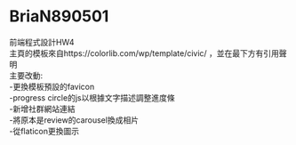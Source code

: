 # BriaN890501
前端程式設計HW4\
主頁的模板來自https://colorlib.com/wp/template/civic/ ，並在最下方有引用聲明\
主要改動:\
-更換模板預設的favicon\
-progress circle的js以根據文字描述調整進度條\
-新增社群網站連結\
-將原本是review的carousel換成相片\
-從flaticon更換圖示
